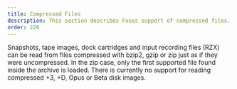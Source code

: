 ```yaml
---
title: Compressed Files
description: This section describes Fuses support of compressed files.
order: 220
---
```


Snapshots, tape images, dock cartridges and input recording files (RZX) can be
read from files compressed with bzip2, gzip or zip just as if they were
uncompressed. In the zip case, only the first supported file found inside the
archive is loaded. There is currently no support for reading compressed +3, +D,
Opus or Beta disk images.
